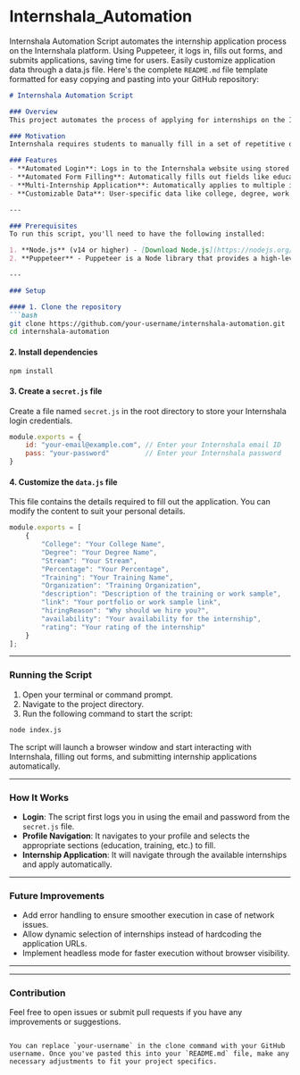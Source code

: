 # Internshala_Automation
Internshala Automation Script automates the internship application process on the Internshala platform. Using Puppeteer, it logs in, fills out forms, and submits applications, saving time for users. Easily customize application data through a data.js file.
Here's the complete `README.md` file template formatted for easy copying and pasting into your GitHub repository:

```markdown
# Internshala Automation Script

### Overview
This project automates the process of applying for internships on the Internshala website. It eliminates the repetitive task of filling out the same details multiple times by using Puppeteer, a Node.js library, to automatically log in and submit forms on behalf of the user.

### Motivation
Internshala requires students to manually fill in a set of repetitive details for each internship application, which can be time-consuming. This script was created to automate the process, saving time and ensuring accuracy.

### Features
- **Automated Login**: Logs in to the Internshala website using stored credentials.
- **Automated Form Filling**: Automatically fills out fields like education details, training, and work samples.
- **Multi-Internship Application**: Automatically applies to multiple internships by navigating through the available internships.
- **Customizable Data**: User-specific data like college, degree, work experience, and more are customizable via a `data.js` file.

---

### Prerequisites
To run this script, you'll need to have the following installed:

1. **Node.js** (v14 or higher) - [Download Node.js](https://nodejs.org/)
2. **Puppeteer** - Puppeteer is a Node library that provides a high-level API to control Chrome or Chromium over the DevTools Protocol.

---

### Setup

#### 1. Clone the repository
```bash
git clone https://github.com/your-username/internshala-automation.git
cd internshala-automation
```

#### 2. Install dependencies
```bash
npm install
```

#### 3. Create a `secret.js` file
Create a file named `secret.js` in the root directory to store your Internshala login credentials.

```js
module.exports = {
    id: "your-email@example.com", // Enter your Internshala email ID
    pass: "your-password"         // Enter your Internshala password
}
```

#### 4. Customize the `data.js` file
This file contains the details required to fill out the application. You can modify the content to suit your personal details.

```js
module.exports = [
    {
        "College": "Your College Name",
        "Degree": "Your Degree Name",
        "Stream": "Your Stream",
        "Percentage": "Your Percentage",
        "Training": "Your Training Name",
        "Organization": "Training Organization",
        "description": "Description of the training or work sample",
        "link": "Your portfolio or work sample link",
        "hiringReason": "Why should we hire you?",
        "availability": "Your availability for the internship",
        "rating": "Your rating of the internship"
    }
];
```

---

### Running the Script

1. Open your terminal or command prompt.
2. Navigate to the project directory.
3. Run the following command to start the script:

```bash
node index.js
```

The script will launch a browser window and start interacting with Internshala, filling out forms, and submitting internship applications automatically.

---

### How It Works
- **Login**: The script first logs you in using the email and password from the `secret.js` file.
- **Profile Navigation**: It navigates to your profile and selects the appropriate sections (education, training, etc.) to fill.
- **Internship Application**: It will navigate through the available internships and apply automatically.

---

### Future Improvements
- Add error handling to ensure smoother execution in case of network issues.
- Allow dynamic selection of internships instead of hardcoding the application URLs.
- Implement headless mode for faster execution without browser visibility.

---

---

### Contribution
Feel free to open issues or submit pull requests if you have any improvements or suggestions.
```

You can replace `your-username` in the clone command with your GitHub username. Once you've pasted this into your `README.md` file, make any necessary adjustments to fit your project specifics.

